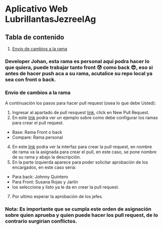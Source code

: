 # Aplicativo Web LubrillantasJezreelAg

## Tabla de contenido
1. [Envio de cambios a la rama ](Envio-de-cambios-a-la-rama)

### Developer Johan, esta rama es personal aqui podra hacer lo que quiera, puede trabajar tanto front 😰 como back 😎, eso si antes de hacer push aca a su rama, acutalice su repo local ya sea con front o back.

### Envio de cambios a la rama 
A continuación los pasos para hacer pull request (osea lo que debe Usted):
1. Ingresar al apartado de pull resquest [link](https://github.com/JohnnyQuintero16/aplicativoWebLubrillantasJezreelAg/pulls), click en New Pull Request.
2. En este [link](https://drive.google.com/file/d/1b063nnV-WOM20CJssUnW5CyaTySwL2Ma/view?usp=sharing) podra ver un ejemplo sobre como debe configurar los ramas para crear el pull request.
 * Base: Rama Front o back
 * Compare: Rama personal 
4. En este [link](https://drive.google.com/file/d/1du_5xyo5k_lhq8DXNflXDRETj-4cknB8/view?usp=sharing) podra ver la interfaz para crear la pull request, en nombre de rama va la asignada para crear el pull, en este caso, se pone nombre de su rama y abajo la descripción.
5. En la parte izquierda aparece para poder solicitar aprobación de los encargados, en este caso seria:
  *  Para back: Johnny Quintero
  *  Para Front: Susana Rojas y Jarlin
  * los selecciona y listo ya le da en crear la pull request.
7. Por ultimo esperar la aprobación de los jefes.

### Nota: Es importante que se cumpla este orden de asignación sobre quien aprueba y quien puede hacer los pull request, de lo contrario surgirian conflictos.
